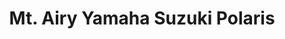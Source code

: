 ---
title: "Mt. Airy Yamaha Suzuki Polaris"
url: /mount-airy/mt-airy-yamaha-suzuki-polaris/
shop: Motorrad
---